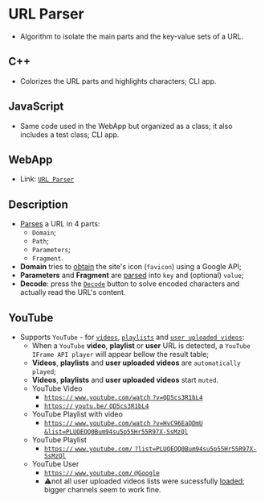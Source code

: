 # URL Parser

- Algorithm to isolate the main parts and the key-value sets of a URL.

## C++

- Colorizes the URL parts and highlights characters; CLI app.

## JavaScript

- Same code used in the WebApp but organized as a class; it also includes a test class; CLI app.

## WebApp 

- Link: [`URL Parser`](https://tomasfn87.github.io/url-parser/)

## Description

- [Parses](https://github.com/tomasfn87/url-parser/blob/main/index.html#L92) a URL in 4 parts:
  - `Domain`;
  - `Path`;
  - `Parameters`;
  - `Fragment`.
- **Domain** tries to [obtain](https://github.com/tomasfn87/url-parser/blob/main/index.html#L174) the site's icon (`favicon`) using a Google API;
- **Parameters** and **Fragment** are [parsed](https://github.com/tomasfn87/url-parser/blob/main/index.html#L75) into `key` and (optional) `value`;
- **Decode**: press the [`Decode`](https://github.com/tomasfn87/url-parser/blob/main/index.html#L123) button to solve encoded characters and actually read the URL's content.

## YouTube

- Supports `YouTube` - for [`videos`](https://github.com/tomasfn87/url-parser/blob/main/index.html#L293), [`playlists`](https://github.com/tomasfn87/url-parser/blob/main/index.html#L264) and [`user uploaded videos`](https://github.com/tomasfn87/url-parser/blob/main/index.html#L330):
  - When a `YouTube` **video**, **playlist** or **user** URL is detected, a `YouTube IFrame API player` will appear bellow the result table;
  - **Videos**, **playlists** and **user uploaded videos** are `automatically played`;
  - **Videos**, **playlists** and **user uploaded videos** start `muted`.
  - YouTube Video
    - [`https://` `www.youtube.com/watch` `?v=QD5cs3R1bL4`](https://www.youtube.com/watch?v=QD5cs3R1bL4)
    - [`https://` `youtu.be/` `QD5cs3R1bL4`](https://youtu.be/QD5cs3R1bL4)
  - YouTube Playlist with video
    - [`https://` `www.youtube.com/watch` `?v=HvC96EaQDmU` `&list=PLUQEQQ0Bum94su5p55Hr55R97X-SsMzQl`](https://www.youtube.com/watch?v=HvC96EaQDmU&list=PLUQEQQ0Bum94su5p55Hr55R97X-SsMzQl)
  - YouTube Playlist
    - [`https://` `www.youtube.com/` `?list=PLUQEQQ0Bum94su5p55Hr55R97X-SsMzQl`](https://www.youtube.com/?list=PLUQEQQ0Bum94su5p55Hr55R97X-SsMzQl)
  - YouTube User
    - [`https://` `www.youtube.com/` `@Google`](https://www.youtube.com/@Google)
    - :warning:not all user uploaded videos lists were sucessfully [loaded](https://github.com/tomasfn87/url-parser/blob/main/index.html#L376); bigger channels seem to work fine.
